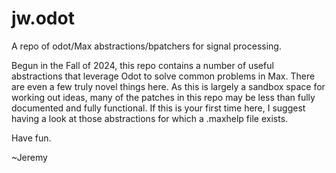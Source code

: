# jw.odot
A repo of odot/Max abstractions/bpatchers for signal processing.

Begun in the Fall of 2024, this repo contains a number of useful abstractions that leverage Odot to solve common problems in Max. There are even a few truly novel things here. As this is largely a sandbox space for working out ideas, many of the patches in this repo may be less than fully documented and fully functional. If this is your first time here, I suggest having a look at those abstractions for which a .maxhelp file exists.

Have fun.

~Jeremy
